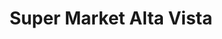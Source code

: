 ---
title: "Super Market Alta Vista"
url: /ciudad-guayana-puerto-ordaz/super-market-alta-vista/
shop: Supermarkt
---